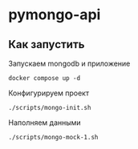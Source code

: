 # pymongo-api

## Как запустить

Запускаем mongodb и приложение

```shell
docker compose up -d
```

Конфигурируем проект

```shell
./scripts/mongo-init.sh
```


Наполняем данными

```shell
./scripts/mongo-mock-1.sh
```
